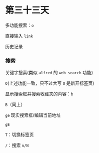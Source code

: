 # 第三十三天

多功能搜索：`o`

直接输入 `link`

历史记录

### 搜索

关键字搜索(类似 `alfred` 的 `web search` 功能)

`O`(上述功能一致，只不过大写 `O` 是新开标签页)

显示搜索框并搜索收藏夹的内容：`b`

`B`（同上）

`ge` 现实搜索框/编辑当前地址

`gE`

`T`：切换标签页

`/`：搜索 `n/N`

